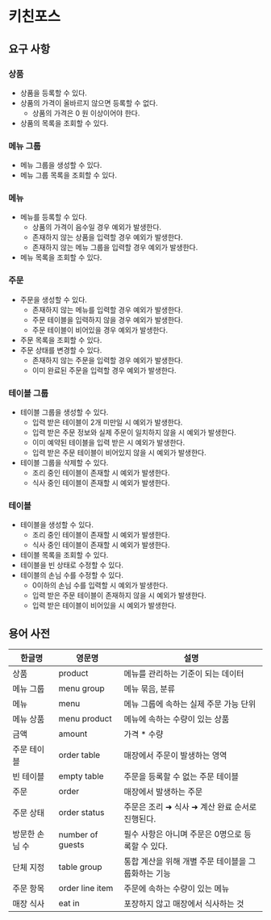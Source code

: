 # 키친포스

## 요구 사항

### 상품
* 상품을 등록할 수 있다.
* 상품의 가격이 올바르지 않으면 등록할 수 없다.
    * 상품의 가격은 0 원 이상이어야 한다.
* 상품의 목록을 조회할 수 있다.

### 메뉴 그룹
* 메뉴 그룹을 생성할 수 있다.
* 메뉴 그룹 목록을 조회할 수 있다.

### 메뉴
* 메뉴를 등록할 수 있다.
  * 상품의 가격이 음수일 경우 예외가 발생한다.
  * 존재하지 않는 상품을 입력할 경우 예외가 발생한다.
  * 존재하지 않는 메뉴 그룹을 입력할 경우 예외가 발생한다.
* 메뉴 목록을 조회할 수 있다.

### 주문
* 주문을 생성할 수 있다.
  * 존재하지 않는 메뉴를 입력할 경우 예외가 발생한다.
  * 주문 테이블을 입력하지 않을 경우 예외가 발생한다.
  * 주문 테이블이 비어있을 경우 예외가 발생한다.
* 주문 목록을 조회할 수 있다.
* 주문 상태를 변경할 수 있다.
  * 존재하지 않는 주문을 입력할 경우 예외가 발생한다.
  * 이미 완료된 주문을 입력할 경우 예외가 발생한다.

### 테이블 그룹
* 테이블 그룹을 생성할 수 있다.
  * 입력 받은 테이블이 2개 미만일 시 예외가 발생한다.
  * 입력 받은 주문 정보와 실제 주문이 일치하지 않을 시 예외가 발생한다.
  * 이미 예약된 테이블을 입력 받은 시 예외가 발생한다.
  * 입력 받은 주문 테이블이 비어있지 않을 시 예외가 발생한다. 
* 테이블 그룹을 삭제할 수 있다.
  * 조리 중인 테이블이 존재할 시 예외가 발생한다.
  * 식사 중인 테이블이 존재할 시 예외가 발생한다.

### 테이블
* 테이블을 생성할 수 있다.
  * 조리 중인 테이블이 존재할 시 예외가 발생한다.
  * 식사 중인 테이블이 존재할 시 예외가 발생한다.
* 테이블 목록을 조회할 수 있다.
* 테이블을 빈 상태로 수정할 수 있다.
* 테이블의 손님 수를 수정할 수 있다.
  * 0이하의 손님 수를 입력할 시 예외가 발생한다.
  * 입력 받은 주문 테이블이 존재하지 않을 시 예외가 발생한다.
  * 입력 받은 테이블이 비어있을 시 예외가 발생한다.




## 용어 사전

| 한글명 | 영문명 | 설명 |
| --- | --- | --- |
| 상품 | product | 메뉴를 관리하는 기준이 되는 데이터 |
| 메뉴 그룹 | menu group | 메뉴 묶음, 분류 |
| 메뉴 | menu | 메뉴 그룹에 속하는 실제 주문 가능 단위 |
| 메뉴 상품 | menu product | 메뉴에 속하는 수량이 있는 상품 |
| 금액 | amount | 가격 * 수량 |
| 주문 테이블 | order table | 매장에서 주문이 발생하는 영역 |
| 빈 테이블 | empty table | 주문을 등록할 수 없는 주문 테이블 |
| 주문 | order | 매장에서 발생하는 주문 |
| 주문 상태 | order status | 주문은 조리 ➜ 식사 ➜ 계산 완료 순서로 진행된다. |
| 방문한 손님 수 | number of guests | 필수 사항은 아니며 주문은 0명으로 등록할 수 있다. |
| 단체 지정 | table group | 통합 계산을 위해 개별 주문 테이블을 그룹화하는 기능 |
| 주문 항목 | order line item | 주문에 속하는 수량이 있는 메뉴 |
| 매장 식사 | eat in | 포장하지 않고 매장에서 식사하는 것 |


